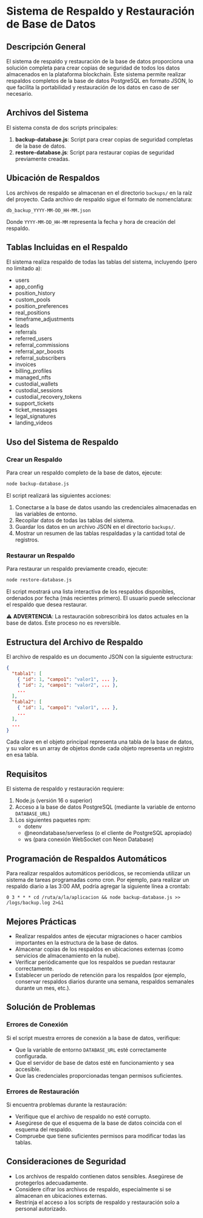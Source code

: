 # Sistema de Respaldo y Restauración de Base de Datos

## Descripción General

El sistema de respaldo y restauración de la base de datos proporciona una solución completa para crear copias de seguridad de todos los datos almacenados en la plataforma blockchain. Este sistema permite realizar respaldos completos de la base de datos PostgreSQL en formato JSON, lo que facilita la portabilidad y restauración de los datos en caso de ser necesario.

## Archivos del Sistema

El sistema consta de dos scripts principales:

1. **backup-database.js**: Script para crear copias de seguridad completas de la base de datos.
2. **restore-database.js**: Script para restaurar copias de seguridad previamente creadas.

## Ubicación de Respaldos

Los archivos de respaldo se almacenan en el directorio `backups/` en la raíz del proyecto. Cada archivo de respaldo sigue el formato de nomenclatura:

```
db_backup_YYYY-MM-DD_HH-MM.json
```

Donde `YYYY-MM-DD_HH-MM` representa la fecha y hora de creación del respaldo.

## Tablas Incluidas en el Respaldo

El sistema realiza respaldo de todas las tablas del sistema, incluyendo (pero no limitado a):

- users
- app_config
- position_history
- custom_pools
- position_preferences
- real_positions
- timeframe_adjustments
- leads
- referrals
- referred_users
- referral_commissions
- referral_apr_boosts
- referral_subscribers
- invoices
- billing_profiles
- managed_nfts
- custodial_wallets
- custodial_sessions
- custodial_recovery_tokens
- support_tickets
- ticket_messages
- legal_signatures
- landing_videos

## Uso del Sistema de Respaldo

### Crear un Respaldo

Para crear un respaldo completo de la base de datos, ejecute:

```bash
node backup-database.js
```

El script realizará las siguientes acciones:
1. Conectarse a la base de datos usando las credenciales almacenadas en las variables de entorno.
2. Recopilar datos de todas las tablas del sistema.
3. Guardar los datos en un archivo JSON en el directorio `backups/`.
4. Mostrar un resumen de las tablas respaldadas y la cantidad total de registros.

### Restaurar un Respaldo

Para restaurar un respaldo previamente creado, ejecute:

```bash
node restore-database.js
```

El script mostrará una lista interactiva de los respaldos disponibles, ordenados por fecha (más recientes primero). El usuario puede seleccionar el respaldo que desea restaurar.

⚠️ **ADVERTENCIA**: La restauración sobrescribirá los datos actuales en la base de datos. Este proceso no es reversible.

## Estructura del Archivo de Respaldo

El archivo de respaldo es un documento JSON con la siguiente estructura:

```json
{
  "tabla1": [
    { "id": 1, "campo1": "valor1", ... },
    { "id": 2, "campo1": "valor2", ... },
    ...
  ],
  "tabla2": [
    { "id": 1, "campo1": "valor1", ... },
    ...
  ],
  ...
}
```

Cada clave en el objeto principal representa una tabla de la base de datos, y su valor es un array de objetos donde cada objeto representa un registro en esa tabla.

## Requisitos

El sistema de respaldo y restauración requiere:

1. Node.js (versión 16 o superior)
2. Acceso a la base de datos PostgreSQL (mediante la variable de entorno `DATABASE_URL`)
3. Los siguientes paquetes npm:
   - dotenv
   - @neondatabase/serverless (o el cliente de PostgreSQL apropiado)
   - ws (para conexión WebSocket con Neon Database)

## Programación de Respaldos Automáticos

Para realizar respaldos automáticos periódicos, se recomienda utilizar un sistema de tareas programadas como cron. Por ejemplo, para realizar un respaldo diario a las 3:00 AM, podría agregar la siguiente línea a crontab:

```
0 3 * * * cd /ruta/a/la/aplicacion && node backup-database.js >> /logs/backup.log 2>&1
```

## Mejores Prácticas

- Realizar respaldos antes de ejecutar migraciones o hacer cambios importantes en la estructura de la base de datos.
- Almacenar copias de los respaldos en ubicaciones externas (como servicios de almacenamiento en la nube).
- Verificar periódicamente que los respaldos se puedan restaurar correctamente.
- Establecer un período de retención para los respaldos (por ejemplo, conservar respaldos diarios durante una semana, respaldos semanales durante un mes, etc.).

## Solución de Problemas

### Errores de Conexión

Si el script muestra errores de conexión a la base de datos, verifique:
- Que la variable de entorno `DATABASE_URL` esté correctamente configurada.
- Que el servidor de base de datos esté en funcionamiento y sea accesible.
- Que las credenciales proporcionadas tengan permisos suficientes.

### Errores de Restauración

Si encuentra problemas durante la restauración:
- Verifique que el archivo de respaldo no esté corrupto.
- Asegúrese de que el esquema de la base de datos coincida con el esquema del respaldo.
- Compruebe que tiene suficientes permisos para modificar todas las tablas.

## Consideraciones de Seguridad

- Los archivos de respaldo contienen datos sensibles. Asegúrese de protegerlos adecuadamente.
- Considere cifrar los archivos de respaldo, especialmente si se almacenan en ubicaciones externas.
- Restrinja el acceso a los scripts de respaldo y restauración solo a personal autorizado.